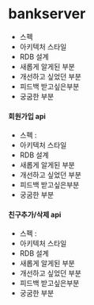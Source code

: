 # bankserver


- 스펙
- 아키텍처 스타일
- RDB 설계
- 새롭게 알게된 부분
- 개선하고 싶었던 부분
- 피드백 받고싶은부분
- 궁굼한 부분


#### 회원가입 api
- 스펙 : 
- 아키텍처 스타일
- RDB 설계
- 새롭게 알게된 부분
- 개선하고 싶었던 부분
- 피드백 받고싶은부분
- 궁굼한 부분

#### 친구추가/삭제 api
- 스펙 : 
- 아키텍처 스타일
- RDB 설계
- 새롭게 알게된 부분
- 개선하고 싶었던 부분
- 피드백 받고싶은부분
- 궁굼한 부분
